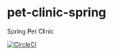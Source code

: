 # pet-clinic-spring
Spring Pet Clinic

[![CircleCI](https://circleci.com/gh/Azizinfo/pet-clinic-spring.svg?style=svg)](https://circleci.com/gh/Azizinfo/pet-clinic-spring)